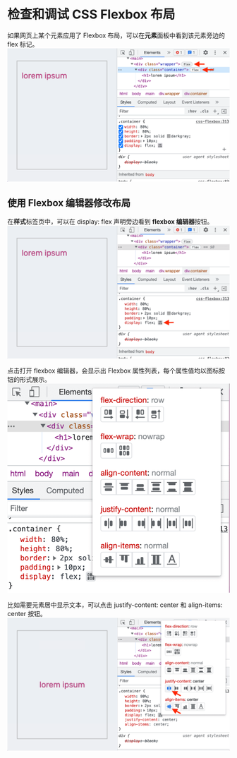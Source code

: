 # 检查和调试 CSS Flexbox 布局
如果网页上某个元素应用了 Flexbox 布局，可以在**元素**面板中看到该元素旁边的 flex 标记。
![](flex标记.png)

## 使用 Flexbox 编辑器修改布局
在**样式**标签页中，可以在 display: flex 声明旁边看到 **flexbox 编辑器**按钮。
![](flexbox编辑器按钮.png)

点击打开 flexbox 编辑器，会显示出 Flexbox 属性列表，每个属性值均以图标按钮的形式展示。
![](flexbox编辑器.png)

比如需要元素居中显示文本，可以点击 justify-content: center 和 align-items: center 按钮。
![](居中显示.png)
